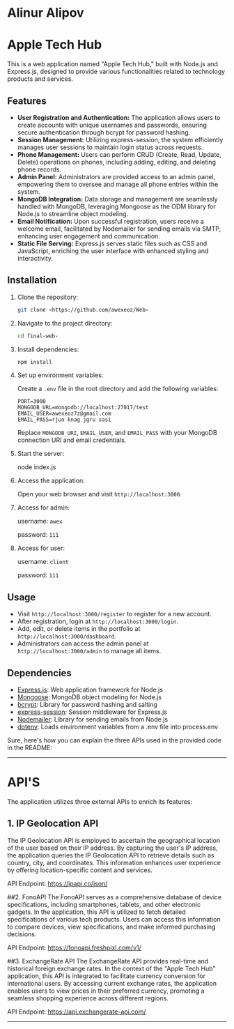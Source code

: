 # Alinur Alipov

# Apple Tech Hub

This is a web application named "Apple Tech Hub," built with Node.js and Express.js, designed to provide various functionalities related to technology products and services.

## Features

- **User Registration and Authentication:** The application allows users to create accounts with unique usernames and passwords, ensuring secure authentication through bcrypt for password hashing.
- **Session Management:** Utilizing express-session, the system efficiently manages user sessions to maintain login status across requests.
- **Phone Management:** Users can perform CRUD (Create, Read, Update, Delete) operations on phones, including adding, editing, and deleting phone records.
- **Admin Panel:** Administrators are provided access to an admin panel, empowering them to oversee and manage all phone entries within the system.
- **MongoDB Integration:** Data storage and management are seamlessly handled with MongoDB, leveraging Mongoose as the ODM library for Node.js to streamline object modeling.
- **Email Notification:** Upon successful registration, users receive a welcome email, facilitated by Nodemailer for sending emails via SMTP, enhancing user engagement and communication.
- **Static File Serving:** Express.js serves static files such as CSS and JavaScript, enriching the user interface with enhanced styling and interactivity.

## Installation

1. Clone the repository:

    ```bash
    git clone <https://github.com/awexeoz/Web>
    ```

2. Navigate to the project directory:

    ```bash
    cd final-web-
    ```

3. Install dependencies:

    ```bash
    npm install
    ```

4. Set up environment variables:

   Create a `.env` file in the root directory and add the following variables:

    ```env
    PORT=3000
    MONGODB_URL=mongodb://localhost:27017/test
    EMAIL_USER=awexeoz7z@gmail.com
    EMAIL_PASS=rjuo knag jgru sasi
    ```

   Replace `MONGODB_URI`, `EMAIL_USER`, and `EMAIL_PASS` with your MongoDB connection URI and email credentials.

5. Start the server:

   node index.js

6. Access the application:

   Open your web browser and visit `http://localhost:3000`.

7. Access for admin:

   username: `awex` 
   
   password: `111`

8. Access for user:

   username: `client`

   password: `111`

## Usage

- Visit `http://localhost:3000/register` to register for a new account.
- After registration, login at `http://localhost:3000/login`.
- Add, edit, or delete items in the portfolio at `http://localhost:3000/dashboard`.
- Administrators can access the admin panel at `http://localhost:3000/admin` to manage all items.

## Dependencies

- [Express.js](https://expressjs.com/): Web application framework for Node.js
- [Mongoose](https://mongoosejs.com/): MongoDB object modeling for Node.js
- [bcrypt](https://www.npmjs.com/package/bcrypt): Library for password hashing and salting
- [express-session](https://www.npmjs.com/package/express-session): Session middleware for Express.js
- [Nodemailer](https://nodemailer.com/): Library for sending emails from Node.js
- [dotenv](https://www.npmjs.com/package/dotenv): Loads environment variables from a .env file into process.env


Sure, here's how you can explain the three APIs used in the provided code in the README:

---

# API'S

The application utilizes three external APIs to enrich its features:

## 1. IP Geolocation API
The IP Geolocation API is employed to ascertain the geographical location of the user based on their IP address. By capturing the user's IP address, the application queries the IP Geolocation API to retrieve details such as country, city, and coordinates. This information enhances user experience by offering location-specific content and services.

API Endpoint: https://ipapi.co/json/

##2. FonoAPI
The FonoAPI serves as a comprehensive database of device specifications, including smartphones, tablets, and other electronic gadgets. In the application, this API is utilized to fetch detailed specifications of various tech products. Users can access this information to compare devices, view specifications, and make informed purchasing decisions.

API Endpoint: https://fonoapi.freshpixl.com/v1/

##3. ExchangeRate API
The ExchangeRate API provides real-time and historical foreign exchange rates. In the context of the "Apple Tech Hub" application, this API is integrated to facilitate currency conversion for international users. By accessing current exchange rates, the application enables users to view prices in their preferred currency, promoting a seamless shopping experience across different regions.

API Endpoint: https://api.exchangerate-api.com/

---
